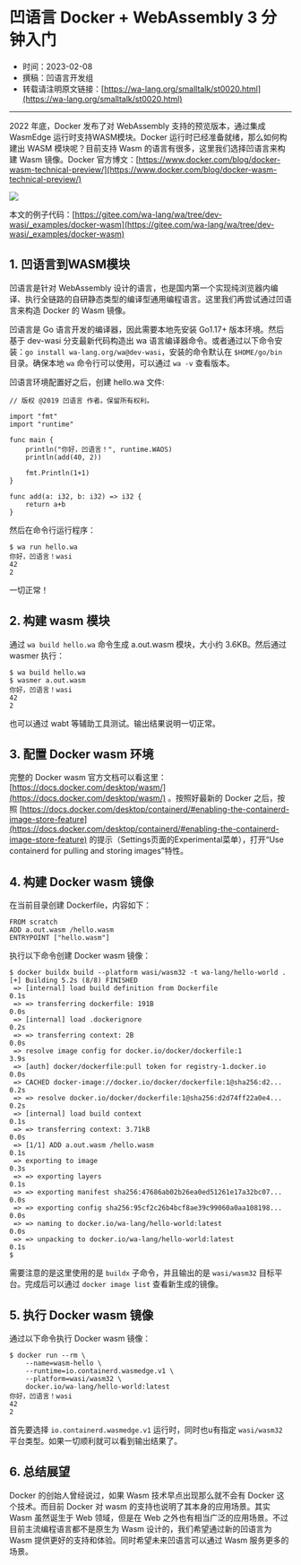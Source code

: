 # 凹语言 Docker + WebAssembly 3 分钟入门

- 时间：2023-02-08
- 撰稿：凹语言开发组
- 转载请注明原文链接：[https://wa-lang.org/smalltalk/st0020.html](https://wa-lang.org/smalltalk/st0020.html)

---

2022 年底，Docker 发布了对 WebAssembly 支持的预览版本，通过集成 WasmEdge 运行时支持WASM模块。Docker 运行时已经准备就绪，那么如何构建出 WASM 模块呢？目前支持 Wasm 的语言有很多，这里我们选择凹语言来构建 Wasm 镜像。Docker 官方博文：[https://www.docker.com/blog/docker-wasm-technical-preview/](https://www.docker.com/blog/docker-wasm-technical-preview/)

![](/st0020-01.png)

本文的例子代码：[https://gitee.com/wa-lang/wa/tree/dev-wasi/_examples/docker-wasm](https://gitee.com/wa-lang/wa/tree/dev-wasi/_examples/docker-wasm)

## 1. 凹语言到WASM模块

凹语言是针对 WebAssembly 设计的语言，也是国内第一个实现纯浏览器内编译、执行全链路的自研静态类型的编译型通用编程语言。这里我们再尝试通过凹语言来构造 Docker 的 Wasm 镜像。

凹语言是 Go 语言开发的编译器，因此需要本地先安装 Go1.17+ 版本环境。然后基于 dev-wasi 分支最新代码构造出 wa 语言编译器命令。或者通过以下命令安装：`go install wa-lang.org/wa@dev-wasi`，安装的命令默认在 `$HOME/go/bin` 目录。确保本地 `wa` 命令行可以使用，可以通过 `wa -v` 查看版本。

凹语言环境配置好之后，创建 hello.wa 文件:

```wa
// 版权 @2019 凹语言 作者。保留所有权利。

import "fmt"
import "runtime"

func main {
	println("你好，凹语言！", runtime.WAOS)
	println(add(40, 2))

	fmt.Println(1+1)
}

func add(a: i32, b: i32) => i32 {
	return a+b
}
```

然后在命令行运行程序：

```
$ wa run hello.wa
你好，凹语言！wasi
42
2
```

一切正常！

## 2. 构建 wasm 模块

通过 `wa build hello.wa` 命令生成 a.out.wasm 模块，大小约 3.6KB。然后通过 wasmer 执行：

```
$ wa build hello.wa
$ wasmer a.out.wasm
你好，凹语言！wasi
42
2
```

也可以通过 wabt 等辅助工具测试。输出结果说明一切正常。

## 3. 配置 Docker wasm 环境

完整的 Docker wasm 官方文档可以看这里：[https://docs.docker.com/desktop/wasm/](https://docs.docker.com/desktop/wasm/) 。按照好最新的 Docker 之后，按照 [https://docs.docker.com/desktop/containerd/#enabling-the-containerd-image-store-feature](https://docs.docker.com/desktop/containerd/#enabling-the-containerd-image-store-feature) 的提示（Settings页面的Experimental菜单），打开“Use containerd for pulling and storing images”特性。

## 4. 构建 Docker wasm 镜像

在当前目录创建 Dockerfile，内容如下：

```
FROM scratch
ADD a.out.wasm /hello.wasm
ENTRYPOINT ["hello.wasm"]
```

执行以下命令创建 Docker wasm 镜像：

```
$ docker buildx build --platform wasi/wasm32 -t wa-lang/hello-world .
[+] Building 5.2s (8/8) FINISHED
 => [internal] load build definition from Dockerfile                   0.1s
 => => transferring dockerfile: 191B                                   0.0s
 => [internal] load .dockerignore                                      0.2s
 => => transferring context: 2B                                        0.0s
 => resolve image config for docker.io/docker/dockerfile:1             3.9s
 => [auth] docker/dockerfile:pull token for registry-1.docker.io       0.0s
 => CACHED docker-image://docker.io/docker/dockerfile:1@sha256:d2...   0.2s
 => => resolve docker.io/docker/dockerfile:1@sha256:d2d74ff22a0e4...   0.2s
 => [internal] load build context                                      0.1s
 => => transferring context: 3.71kB                                    0.0s
 => [1/1] ADD a.out.wasm /hello.wasm                                   0.1s
 => exporting to image                                                 0.3s
 => => exporting layers                                                0.1s
 => => exporting manifest sha256:47686ab02b26ea0ed51261e17a32bc07...   0.0s
 => => exporting config sha256:95cf2c26b4bcf8ae39c99060a0aa108198...   0.0s
 => => naming to docker.io/wa-lang/hello-world:latest                  0.0s
 => => unpacking to docker.io/wa-lang/hello-world:latest               0.1s
$
```

需要注意的是这里使用的是 `buildx` 子命令，并且输出的是 `wasi/wasm32` 目标平台。完成后可以通过 `docker image list` 查看新生成的镜像。

## 5. 执行 Docker wasm 镜像

通过以下命令执行 Docker wasm 镜像：

```
$ docker run --rm \
	--name=wasm-hello \
	--runtime=io.containerd.wasmedge.v1 \
	--platform=wasi/wasm32 \
	docker.io/wa-lang/hello-world:latest
你好，凹语言！wasi
42
2
```

首先要选择 `io.containerd.wasmedge.v1` 运行时，同时也u有指定 `wasi/wasm32` 平台类型。如果一切顺利就可以看到输出结果了。

## 6. 总结展望

Docker 的创始人曾经说过，如果 Wasm 技术早点出现那么就不会有 Docker 这个技术。而目前 Docker 对 wasm 的支持也说明了其本身的应用场景。其实 Wasm 虽然诞生于 Web 领域，但是在 Web 之外也有相当广泛的应用场景。不过目前主流编程语言都不是原生为 Wasm 设计的，我们希望通过新的凹语言为 Wasm 提供更好的支持和体验。同时希望未来凹语言可以通过 Wasm 服务更多的场景。
